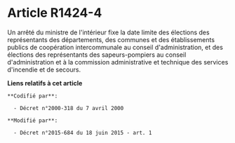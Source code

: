 # Article R1424-4

Un arrêté du ministre de l'intérieur fixe la date limite des élections des représentants des départements, des communes et
des établissements publics de coopération intercommunale au conseil d'administration, et des élections des représentants des
sapeurs-pompiers au conseil d'administration et à la commission administrative et technique des services d'incendie et de
secours.

**Liens relatifs à cet article**

	**Codifié par**:

	  - Décret n°2000-318 du 7 avril 2000

	**Modifié par**:

	  - Décret n°2015-684 du 18 juin 2015 - art. 1
